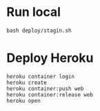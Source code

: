 # Run local
```
bash deploy/stagin.sh
```

# Deploy Heroku
```
heroku container login
heroku create
heroku container:push web
heroku container:release web
heroku open
```